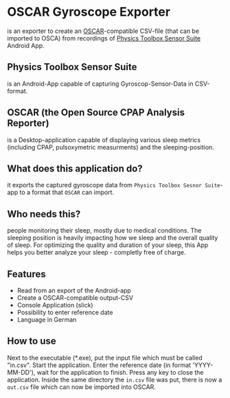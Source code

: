 # OSCAR Gyroscope Exporter

is an exporter to create an [OSCAR](https://www.sleepfiles.com/OSCAR/)-compatible CSV-file (that can be imported to OSCA) from recordings of [Physics Toolbox Sensor Suite](https://play.google.com/store/apps/details?id=com.chrystianvieyra.physicstoolboxsuite&hl=en) Android App.

## Physics Toolbox Sensor Suite

is an Android-App capable of capturing Gyroscop-Sensor-Data in CSV-format.

## OSCAR (the Open Source CPAP Analysis Reporter)

is a Desktop-application capable of displaying various sleep metrics (including CPAP, pulsoxymetric measurments) and the sleeping-position.

## What does this application do?

it exports the captured gyroscope data from `Physics Toolbox Sesnor Suite`-app
to a format that `OSCAR` can import.

## Who needs this?

people monitoring their sleep, mostly due to medical conditions. The sleeping position is heavily impacting how we sleep and the overall quality of sleep.
For optimizing the quality and duration of your sleep, this App helps you better
analyze your sleep - completly free of charge.

## Features

* Read from an export of the Android-app
* Create a OSCAR-compatible output-CSV
* Console Application (slick)
* Possibility to enter reference date
* Language in German

## How to use

Next to the executable (*.exe), put the input file which must be called "in.csv".
Start the application. Enter the reference date (in format 'YYYY-MM-DD'), wait for
the application to finish. Press any key to close the application. Inside the same directory the `in.csv` file was put, there is now a `out.csv` file which can now be imported into OSCAR.

